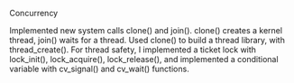 Concurrency

Implemented new system calls clone() and join(). clone() creates a kernel thread, join() waits for a thread. Used clone() to build a thread library, with thread_create(). For thread safety, I implemented a ticket lock with lock_init(), lock_acquire(), lock_release(), and implemented a conditional variable with cv_signal() and cv_wait() functions.
